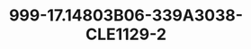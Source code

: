---
title: 999-17.14803B06-339A3038-CLE1129-2
image: 999-17.14803B06-339A3038-CLE1129-2.jpg
brand: classic-collection
layout: vestito
---